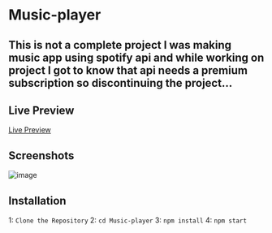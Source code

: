 # Music-player

## This is not a complete project I was making music app using spotify api and  while working on project I got to know that api needs a premium subscription so discontinuing the project...

## Live Preview

[Live Preview](https://music-player-tau-olive.vercel.app/)


## Screenshots
![image](https://github.com/user-attachments/assets/15a5025c-6b19-4166-8c42-897f3a3693b2)

## Installation

1: `Clone the Repository`
2: `cd Music-player`
3: `npm install`
4: `npm start`
